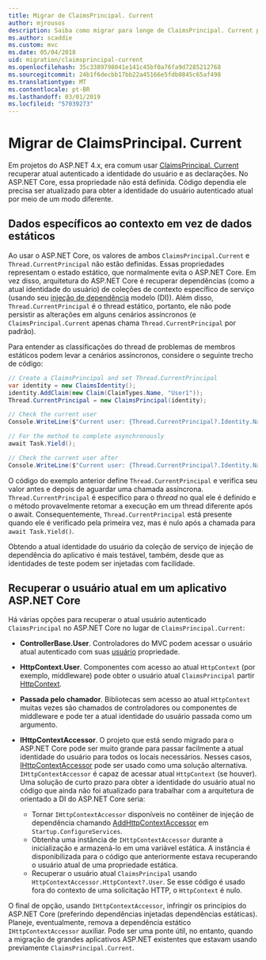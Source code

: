```yaml
---
title: Migrar de ClaimsPrincipal. Current
author: mjrousos
description: Saiba como migrar para longe de ClaimsPrincipal. Current para recuperar as declarações no ASP.NET Core e a identidade do usuário autenticado atual.
ms.author: scaddie
ms.custom: mvc
ms.date: 05/04/2018
uid: migration/claimsprincipal-current
ms.openlocfilehash: 35c3389798041e141c45bf0a76fa9d7285212768
ms.sourcegitcommit: 24b1f6decbb17bb22a45166e5fdb0845c65af498
ms.translationtype: MT
ms.contentlocale: pt-BR
ms.lasthandoff: 03/01/2019
ms.locfileid: "57039273"
---
```

# <a name="migrate-from-claimsprincipalcurrent"></a>Migrar de ClaimsPrincipal. Current

Em projetos do ASP.NET 4.x, era comum usar [ClaimsPrincipal. Current](/dotnet/api/system.security.claims.claimsprincipal.current) recuperar atual autenticado a identidade do usuário e as declarações. No ASP.NET Core, essa propriedade não está definida. Código dependia ele precisa ser atualizado para obter a identidade do usuário autenticado atual por meio de um modo diferente.

## <a name="context-specific-data-instead-of-static-data"></a>Dados específicos ao contexto em vez de dados estáticos

Ao usar o ASP.NET Core, os valores de ambos `ClaimsPrincipal.Current` e `Thread.CurrentPrincipal` não estão definidas. Essas propriedades representam o estado estático, que normalmente evita o ASP.NET Core. Em vez disso, arquitetura do ASP.NET Core é recuperar dependências (como a atual identidade do usuário) de coleções de contexto específico de serviço (usando seu [injeção de dependência](xref:fundamentals/dependency-injection) modelo (DI)). Além disso, `Thread.CurrentPrincipal` é o thread estático, portanto, ele não pode persistir as alterações em alguns cenários assíncronos (e `ClaimsPrincipal.Current` apenas chama `Thread.CurrentPrincipal` por padrão).

Para entender as classificações do thread de problemas de membros estáticos podem levar a cenários assíncronos, considere o seguinte trecho de código:

```csharp
// Create a ClaimsPrincipal and set Thread.CurrentPrincipal
var identity = new ClaimsIdentity();
identity.AddClaim(new Claim(ClaimTypes.Name, "User1"));
Thread.CurrentPrincipal = new ClaimsPrincipal(identity);

// Check the current user
Console.WriteLine($"Current user: {Thread.CurrentPrincipal?.Identity.Name}");

// For the method to complete asynchronously
await Task.Yield();

// Check the current user after
Console.WriteLine($"Current user: {Thread.CurrentPrincipal?.Identity.Name}");
```

O código do exemplo anterior define `Thread.CurrentPrincipal` e verifica seu valor antes e depois de aguardar uma chamada assíncrona. `Thread.CurrentPrincipal` é específico para o *thread* no qual ele é definido e o método provavelmente retomar a execução em um thread diferente após o await. Consequentemente, `Thread.CurrentPrincipal` está presente quando ele é verificado pela primeira vez, mas é nulo após a chamada para `await Task.Yield()`.

Obtendo a atual identidade do usuário da coleção de serviço de injeção de dependência do aplicativo é mais testável, também, desde que as identidades de teste podem ser injetadas com facilidade.

## <a name="retrieve-the-current-user-in-an-aspnet-core-app"></a>Recuperar o usuário atual em um aplicativo ASP.NET Core

Há várias opções para recuperar o atual usuário autenticado `ClaimsPrincipal` no ASP.NET Core no lugar de `ClaimsPrincipal.Current`:

* **ControllerBase.User**. Controladores do MVC podem acessar o usuário atual autenticado com suas [usuário](/dotnet/api/microsoft.aspnetcore.mvc.controllerbase.user) propriedade.
* **HttpContext.User**. Componentes com acesso ao atual `HttpContext` (por exemplo, middleware) pode obter o usuário atual `ClaimsPrincipal` partir [HttpContext](/dotnet/api/microsoft.aspnetcore.http.httpcontext.user).
* **Passada pelo chamador**. Bibliotecas sem acesso ao atual `HttpContext` muitas vezes são chamados de controladores ou componentes de middleware e pode ter a atual identidade do usuário passada como um argumento.
* **IHttpContextAccessor**. O projeto que está sendo migrado para o ASP.NET Core pode ser muito grande para passar facilmente a atual identidade do usuário para todos os locais necessários. Nesses casos, [IHttpContextAccessor](/dotnet/api/microsoft.aspnetcore.http.ihttpcontextaccessor) pode ser usado como uma solução alternativa. `IHttpContextAccessor` é capaz de acessar atual `HttpContext` (se houver). Uma solução de curto prazo para obter a identidade do usuário atual no código que ainda não foi atualizado para trabalhar com a arquitetura de orientado a DI do ASP.NET Core seria:

  * Tornar `IHttpContextAccessor` disponíveis no contêiner de injeção de dependência chamando [AddHttpContextAccessor](https://github.com/aspnet/Hosting/issues/793) em `Startup.ConfigureServices`.
  * Obtenha uma instância de `IHttpContextAccessor` durante a inicialização e armazená-lo em uma variável estática. A instância é disponibilizada para o código que anteriormente estava recuperando o usuário atual de uma propriedade estática.
  * Recuperar o usuário atual `ClaimsPrincipal` usando `HttpContextAccessor.HttpContext?.User`. Se esse código é usado fora do contexto de uma solicitação HTTP, o `HttpContext` é nulo.

O final de opção, usando `IHttpContextAccessor`, infringir os princípios do ASP.NET Core (preferindo dependências injetadas dependências estáticas). Planeje, eventualmente, remova a dependência estático `IHttpContextAccessor` auxiliar. Pode ser uma ponte útil, no entanto, quando a migração de grandes aplicativos ASP.NET existentes que estavam usando previamente `ClaimsPrincipal.Current`.
